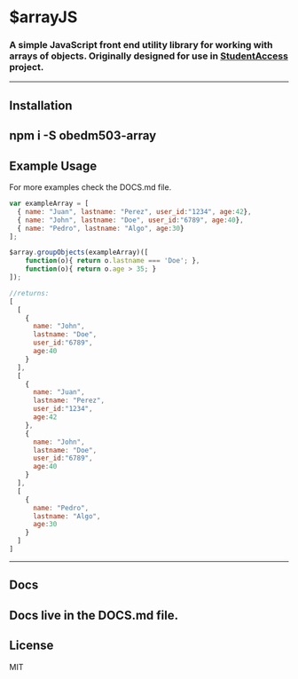 # $arrayJS

### A simple JavaScript front end utility library for working with arrays of objects. Originally designed for use in [StudentAccess](https://github.com/ncai-developers/studentaccess) project.
----
## Installation
  npm i -S obedm503-array
----
## Example Usage
For more examples check the DOCS.md file.
```js
var exampleArray = [
  { name: "Juan", lastname: "Perez", user_id:"1234", age:42},
  { name: "John", lastname: "Doe", user_id:"6789", age:40},
  { name: "Pedro", lastname: "Algo", age:30}
];

$array.groupObjects(exampleArray)([
	function(o){ return o.lastname === 'Doe'; },
	function(o){ return o.age > 35; }
]);

//returns:
[
  [
    {
      name: "John",
      lastname: "Doe",
      user_id:"6789",
      age:40
    }
  ],
  [
    {
      name: "Juan",
      lastname: "Perez",
      user_id:"1234",
      age:42
    },
    {
      name: "John",
      lastname: "Doe",
      user_id:"6789",
      age:40
    }
  ],
  [
    {
      name: "Pedro",
      lastname: "Algo",
      age:30
    }
  ]
]
```
----
## Docs
Docs live in the DOCS.md file.
----
## License
MIT

